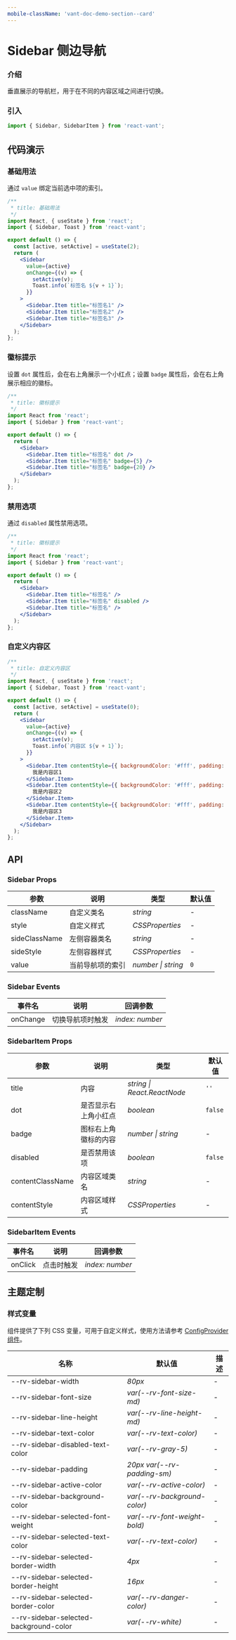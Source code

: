 ```yaml
---
mobile-className: 'vant-doc-demo-section--card'
---
```


# Sidebar 侧边导航

### 介绍

垂直展示的导航栏，用于在不同的内容区域之间进行切换。

### 引入

```js
import { Sidebar, SidebarItem } from 'react-vant';
```

## 代码演示

### 基础用法

通过 `value` 绑定当前选中项的索引。

```jsx
/**
 * title: 基础用法
 */
import React, { useState } from 'react';
import { Sidebar, Toast } from 'react-vant';

export default () => {
  const [active, setActive] = useState(2);
  return (
    <Sidebar
      value={active}
      onChange={(v) => {
        setActive(v);
        Toast.info(`标签名 ${v + 1}`);
      }}
    >
      <Sidebar.Item title="标签名1" />
      <Sidebar.Item title="标签名2" />
      <Sidebar.Item title="标签名3" />
    </Sidebar>
  );
};
```

### 徽标提示

设置 `dot` 属性后，会在右上角展示一个小红点；设置 `badge` 属性后，会在右上角展示相应的徽标。

```jsx
/**
 * title: 徽标提示
 */
import React from 'react';
import { Sidebar } from 'react-vant';

export default () => {
  return (
    <Sidebar>
      <Sidebar.Item title="标签名" dot />
      <Sidebar.Item title="标签名" badge={5} />
      <Sidebar.Item title="标签名" badge={20} />
    </Sidebar>
  );
};
```

### 禁用选项

通过 `disabled` 属性禁用选项。

```jsx
/**
 * title: 徽标提示
 */
import React from 'react';
import { Sidebar } from 'react-vant';

export default () => {
  return (
    <Sidebar>
      <Sidebar.Item title="标签名" />
      <Sidebar.Item title="标签名" disabled />
      <Sidebar.Item title="标签名" />
    </Sidebar>
  );
};
```

### 自定义内容区

```jsx
/**
 * title: 自定义内容区
 */
import React, { useState } from 'react';
import { Sidebar, Toast } from 'react-vant';

export default () => {
  const [active, setActive] = useState(0);
  return (
    <Sidebar
      value={active}
      onChange={(v) => {
        setActive(v);
        Toast.info(`内容区 ${v + 1}`);
      }}
    >
      <Sidebar.Item contentStyle={{ backgroundColor: '#fff', padding: '18px 10px' }} title="内容1">
        我是内容区1
      </Sidebar.Item>
      <Sidebar.Item contentStyle={{ backgroundColor: '#fff', padding: '18px 10px' }} title="内容2">
        我是内容区2
      </Sidebar.Item>
      <Sidebar.Item contentStyle={{ backgroundColor: '#fff', padding: '18px 10px' }} title="内容3">
        我是内容区3
      </Sidebar.Item>
    </Sidebar>
  );
};
```

## API

### Sidebar Props

| 参数          | 说明             | 类型               | 默认值 |
| ------------- | ---------------- | ------------------ | ------ |
| className     | 自定义类名       | _string_           | -      |
| style         | 自定义样式       | _CSSProperties_    | -      |
| sideClassName | 左侧容器类名     | _string_           | -      |
| sideStyle     | 左侧容器样式     | _CSSProperties_    | -      |
| value         | 当前导航项的索引 | _number \| string_ | `0`    |

### Sidebar Events

| 事件名   | 说明             | 回调参数        |
| -------- | ---------------- | --------------- |
| onChange | 切换导航项时触发 | _index: number_ |

### SidebarItem Props

| 参数             | 说明                 | 类型                        | 默认值  |
| ---------------- | -------------------- | --------------------------- | ------- |
| title            | 内容                 | _string \| React.ReactNode_ | `''`    |
| dot              | 是否显示右上角小红点 | _boolean_                   | `false` |
| badge            | 图标右上角徽标的内容 | _number \| string_          | -       |
| disabled         | 是否禁用该项         | _boolean_                   | `false` |
| contentClassName | 内容区域类名         | _string_                    | -       |
| contentStyle     | 内容区域样式         | _CSSProperties_             | -       |

### SidebarItem Events

| 事件名  | 说明       | 回调参数        |
| ------- | ---------- | --------------- |
| onClick | 点击时触发 | _index: number_ |

## 主题定制

### 样式变量

组件提供了下列 CSS 变量，可用于自定义样式，使用方法请参考 [ConfigProvider 组件](#/zh-CN/config-provider)。

| 名称                                   | 默认值                       | 描述 |
| -------------------------------------- | ---------------------------- | ---- |
| --rv-sidebar-width                     | _80px_                       | -    |
| --rv-sidebar-font-size                 | _var(--rv-font-size-md)_     | -    |
| --rv-sidebar-line-height               | _var(--rv-line-height-md)_   | -    |
| --rv-sidebar-text-color                | _var(--rv-text-color)_       | -    |
| --rv-sidebar-disabled-text-color       | _var(--rv-gray-5)_           | -    |
| --rv-sidebar-padding                   | _20px var(--rv-padding-sm)_  | -    |
| --rv-sidebar-active-color              | _var(--rv-active-color)_     | -    |
| --rv-sidebar-background-color          | _var(--rv-background-color)_ | -    |
| --rv-sidebar-selected-font-weight      | _var(--rv-font-weight-bold)_ | -    |
| --rv-sidebar-selected-text-color       | _var(--rv-text-color)_       | -    |
| --rv-sidebar-selected-border-width     | _4px_                        | -    |
| --rv-sidebar-selected-border-height    | _16px_                       | -    |
| --rv-sidebar-selected-border-color     | _var(--rv-danger-color)_     | -    |
| --rv-sidebar-selected-background-color | _var(--rv-white)_            | -    |
